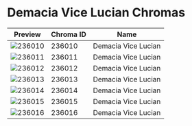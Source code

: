 # Demacia Vice Lucian Chromas

| Preview | Chroma ID | Name |
|---------|-----------|------|
| ![236010](https://raw.communitydragon.org/latest/plugins/rcp-be-lol-game-data/global/default/v1/champion-chroma-images/236/236010.png) | 236010 | Demacia Vice Lucian |
| ![236011](https://raw.communitydragon.org/latest/plugins/rcp-be-lol-game-data/global/default/v1/champion-chroma-images/236/236011.png) | 236011 | Demacia Vice Lucian |
| ![236012](https://raw.communitydragon.org/latest/plugins/rcp-be-lol-game-data/global/default/v1/champion-chroma-images/236/236012.png) | 236012 | Demacia Vice Lucian |
| ![236013](https://raw.communitydragon.org/latest/plugins/rcp-be-lol-game-data/global/default/v1/champion-chroma-images/236/236013.png) | 236013 | Demacia Vice Lucian |
| ![236014](https://raw.communitydragon.org/latest/plugins/rcp-be-lol-game-data/global/default/v1/champion-chroma-images/236/236014.png) | 236014 | Demacia Vice Lucian |
| ![236015](https://raw.communitydragon.org/latest/plugins/rcp-be-lol-game-data/global/default/v1/champion-chroma-images/236/236015.png) | 236015 | Demacia Vice Lucian |
| ![236016](https://raw.communitydragon.org/latest/plugins/rcp-be-lol-game-data/global/default/v1/champion-chroma-images/236/236016.png) | 236016 | Demacia Vice Lucian |